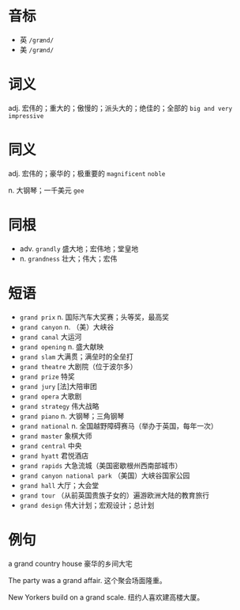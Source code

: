 # 音标

- 英 `/grænd/`
- 美 `/ɡrænd/`

# 词义

adj. 宏伟的；重大的；傲慢的；派头大的；绝佳的；全部的
`big and very impressive`

# 同义

adj. 宏伟的；豪华的；极重要的
`magnificent` `noble`

n. 大钢琴；一千美元
`gee`

# 同根

- adv. `grandly` 盛大地；宏伟地；堂皇地
- n. `grandness` 壮大；伟大；宏伟

# 短语

- `grand prix` n. 国际汽车大奖赛；头等奖，最高奖
- `grand canyon` n. （美）大峡谷
- `grand canal` 大运河
- `grand opening` n. 盛大献映
- `grand slam` 大满贯；满垒时的全垒打
- `grand theatre` 大剧院（位于波尔多）
- `grand prize` 特奖
- `grand jury` [法]大陪审团
- `grand opera` 大歌剧
- `grand strategy` 伟大战略
- `grand piano` n. 大钢琴；三角钢琴
- `grand national` n. 全国越野障碍赛马（举办于英国，每年一次）
- `grand master` 象棋大师
- `grand central` 中央
- `grand hyatt` 君悦酒店
- `grand rapids` 大急流城（美国密歇根州西南部城市）
- `grand canyon national park` （美国）大峡谷国家公园
- `grand hall` 大厅；大会堂
- `grand tour` （从前英国贵族子女的）遍游欧洲大陆的教育旅行
- `grand design` 伟大计划；宏观设计；总计划

# 例句

a grand country house
豪华的乡间大宅

The party was a grand affair.
这个聚会场面隆重。

New Yorkers build on a grand scale.
纽约人喜欢建高楼大厦。


